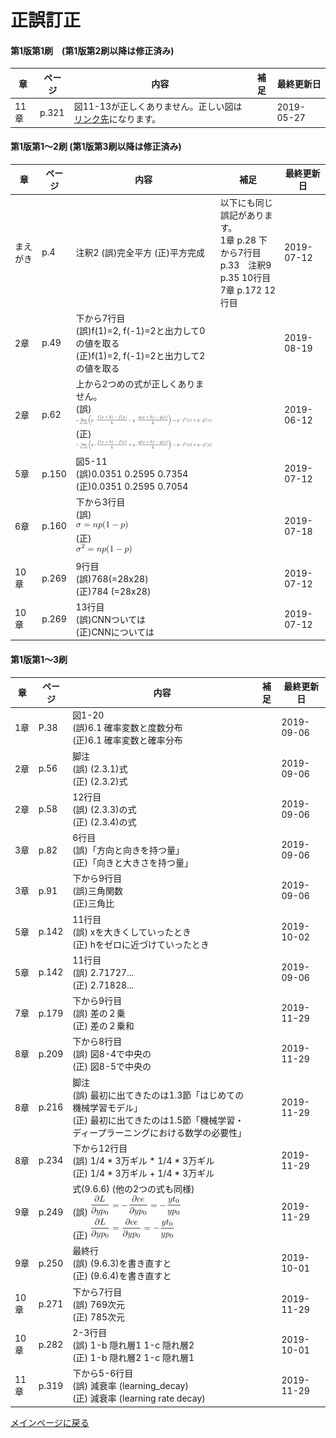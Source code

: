 # 正誤訂正

#### 第1版第1刷　(第1版第2刷以降は修正済み)
|章  |ページ  |内容　　　　　　　|補足|最終更新日|
|---|---|---|---|---|
|11章|p.321|図11-13が正しくありません。正しい図は[リンク先](images/fig11-13-m.png)になります。||2019-05-27|

#### 第1版第1〜2刷 (第1版第3刷以降は修正済み)
|章  |ページ  |内容　　　　　　　|補足|最終更新日|
|---|---|---|---|---|
|まえがき|p.4|注釈2 (誤)完全平方 (正)平方完成|以下にも同じ誤記があります。<br>1章 p.28 下から7行目<br> p.33　注釈9<br> p.35 10行目<br> 7章 p.172 12行目|2019-07-12|
|2章|p.49|下から7行目<br>(誤)f(1)=2, f(-1)=2と出力して0の値を取る<br>(正)f(1)=2, f(-1)=2と出力して2の値を取る||2019-08-19|
|2章|p.62|上から2つめの式が正しくありません。<br>(誤)![](images/formula-02-05-06-2-old.png)<br>(正)![](images/formula-02-05-06-2-new.png)||2019-06-12|
|5章|p.150|図5-11<br>(誤)0.0351 0.2595 0.7354<br> (正)0.0351 0.2595 0.7054||2019-07-12|
|6章|p.160|下から3行目<br>(誤)<br>![](images/error-06-01-1.png)<br>(正)<br>![](images/error-06-01-2.png)||2019-07-18|
|10章|p.269|9行目<br> (誤)768(=28x28) <br> (正)784 (=28x28)||2019-07-12|
|10章|p.269|13行目<br> (誤)CNNついては <br>(正)CNNについては||2019-07-12|

#### 第1版第1〜3刷 
|章  |ページ  |内容　　　　　　　|補足|最終更新日|
|---|---|---|---|---|
|1章|P.38|図1-20 <br> (誤)6.1 確率変数と度数分布 <br> (正)6.1 確率変数と確率分布||2019-09-06| 
|2章|p.56|脚注 <br> (誤) (2.3.1)式 <br> (正) (2.3.2)式||2019-09-06|
|2章|p.58|12行目 <br> (誤) (2.3.3)の式 <br> (正) (2.3.4)の式||2019-09-06|
|3章|p.82|6行目 <br> (誤)「方向と向きを持つ量」<br> (正)「向きと大きさを持つ量」||2019-09-06|
|3章|p.91|下から9行目 <br> (誤)三角関数 <br>(正)三角比||2019-09-06| 
|5章|p.142|11行目 <br> (誤) xを大きくしていったとき<br> (正) hをゼロに近づけていったとき||2019-10-02|
|5章|p.142|11行目 <br> (誤) 2.71727...<br> (正) 2.71828...||2019-09-06|
|7章|p.179|下から9行目<br>(誤) 差の２乗<br>(正) 差の２乗和||2019-11-29|
|8章|p.209|下から8行目<br>(誤) 図8-4で中央の<br>(正) 図8-5で中央の||2019-11-29|
|8章|p.216|脚注<br>(誤) 最初に出てきたのは1.3節「はじめての機械学習モデル」<br>(正) 最初に出てきたのは1.5節「機械学習・ディープラーニングにおける数学の必要性」||2019-11-29|
|8章|p.234|下から12行目<br>(誤) 1/4 * 3万ギル * 1/4 * 3万ギル <br>(正) 1/4 * 3万ギル + 1/4 * 3万ギル||2019-11-29|
|9章|p.249|式(9.6.6) (他の2つの式も同様)<br> (誤) ![](images/formula-09-06-08-1-old.png)<br> (正) ![](images/formula-09-06-08-1-new.png) ||2019-11-29|
|9章|p.250|最終行 <br> (誤) (9.6.3)を書き直すと<br> (正) (9.6.4)を書き直すと||2019-10-01|
|10章|p.271|下から7行目 <br> (誤) 769次元<br> (正) 785次元||2019-11-29|
|10章|p.282|2-3行目 <br> (誤) 1-b 隠れ層1   1-c 隠れ層2 <br> (正) 1-b 隠れ層2  1-c 隠れ層1 <br>||2019-10-01|
|11章|p.319|下から5-6行目 <br> (誤) 減衰率 (learning_decay) <br> (正) 減衰率 (learning rate decay) <br>||2019-11-29|

[メインページに戻る](./README.md)